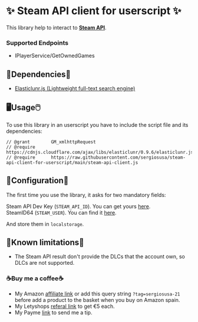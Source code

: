 # ✨ Steam API client for userscript ✨

This library help to interact to **[Steam API](https://steamcommunity.com/dev)**.

### Supported Endpoints

- IPlayerService/GetOwnedGames

## 📌Dependencies📎

- [Elasticlunr.js (Lightweight full-text search engine)](http://elasticlunr.com/)

## 🖥Usage🖱️

To use this library in an userscript you have to include the script file and its dependencies:

```
// @grant        GM_xmlhttpRequest
// @require      https://cdnjs.cloudflare.com/ajax/libs/elasticlunr/0.9.6/elasticlunr.js
// @require      https://raw.githubusercontent.com/sergiosusa/steam-api-client-for-userscript/main/steam-api-client.js
```

## 🔧Configuration🔧

The first time you use the library, it asks for two mandatory fields:

Steam API Dev Key (<code>STEAM_API_ID</code>). You can get yours [here](https://steamcommunity.com/dev/apikey).  
SteamID64 (<code>STEAM_USER</code>). You can find it [here](https://steamid.io).

And store them in ``localstorage``.

## 🐛Known limitations🐛

- The Steam API result don't provide the DLCs that the account own, so DLCs are not supported.

### ☕Buy me a coffee☕

- My Amazon [affiliate link](https://amazon.es/?tag=sergiosusa-21) or add this query string ``?tag=sergiosusa-21`` before add a product to the basket when you buy on Amazon spain.
- My Letyshops [referal link](https://letyshops.com/es/winwin?ww=17530599) to get €5 each.
- My Payme [link](https://paypal.me/sergiosusa?locale.x=es_ES) to send me a tip.